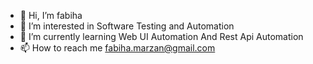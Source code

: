 - 👋 Hi, I’m fabiha
- 👀 I’m interested in Software Testing and Automation
- 🌱 I’m currently learning Web UI Automation And Rest Api Automation 
- 📫 How to reach me fabiha.marzan@gmail.com

<!---
fabihac/fabihac is a ✨ special ✨ repository because its `README.md` (this file) appears on your GitHub profile.
You can click the Preview link to take a look at your changes.
--->
